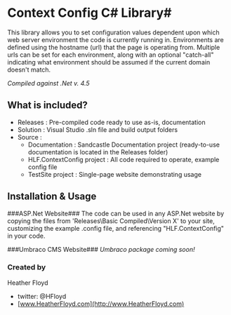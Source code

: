 # Context Config C# Library#

This library allows you to set configuration values dependent upon which web server environment the code is currently running in. Environments are defined using the hostname (url) that the page is operating from. Multiple urls can be set for each environment, along with an optional "catch-all" indicating what environment should be assumed if the current domain doesn't match.

*Compiled against .Net v. 4.5*

## What is included? ##

* Releases : Pre-compiled code ready to use as-is, documentation
* Solution :	Visual Studio .sln file and build output folders
* Source :
	* Documentation : Sandcastle Documentation project (ready-to-use documentation is located in the Releases folder)
	* HLF.ContextConfig project : All code required to operate, example config file
	* TestSite project : Single-page website demonstrating usage

## Installation & Usage ##

###ASP.Net Website###
The code can be used in any ASP.Net website by copying the files from 'Releases\Basic Compiled\Version X' to your site, customizing the example .config file, and referencing "HLF.ContextConfig" in your code.

###Umbraco CMS Website###
*Umbraco package coming soon!*

### Created by ###
Heather Floyd
* twitter: @HFloyd
* [www.HeatherFloyd.com](http://www.HeatherFloyd.com)